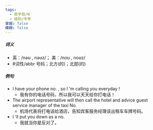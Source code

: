 ```yaml
---
tags:
  - 首字母/N
  - 级别/中考
掌握: false
模糊: false
---
```

##### 词义
- 英：/nəʊ , nəʊz/； 美：/noʊ , noʊz/
- #词性/abbr  号码；北方(的)；北部(的)
##### 例句
- I have your phone no. , so I 'm calling you everyday !
	- 我有你的电话号码，所以我可以天天给你打电话！
- The airport representative will then call the hotel and advice guest service manager of the taxi No.
	- 机场代表将打电话给酒店，告知宾客服务经理该出租车车牌号码。
- I 'll put you down as a no.
	- 我就当你是反对了。
